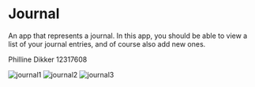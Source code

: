 # Journal

An app that represents a journal. 
In this app, you should be able to view a list of your journal entries, and of course also add new ones. 


Philline Dikker 12317608


![journal1](https://user-images.githubusercontent.com/43133057/49141178-506d0a00-f2f6-11e8-9d6b-9d3c15ef50c6.png)
![journal2](https://user-images.githubusercontent.com/43133057/49141179-506d0a00-f2f6-11e8-9916-b707ccff23ac.png)
![journal3](https://user-images.githubusercontent.com/43133057/49141180-506d0a00-f2f6-11e8-9d60-8425400bff14.png)
